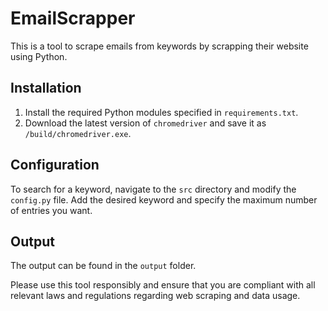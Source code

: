 # EmailScrapper

This is a tool to scrape emails from keywords by scrapping their website using Python. 

## Installation

1. Install the required Python modules specified in `requirements.txt`.
2. Download the latest version of `chromedriver` and save it as `/build/chromedriver.exe`.

## Configuration

To search for a keyword, navigate to the `src` directory and modify the `config.py` file. Add the desired keyword and specify the maximum number of entries you want.

## Output

The output can be found in the `output` folder.

Please use this tool responsibly and ensure that you are compliant with all relevant laws and regulations regarding web scraping and data usage.

